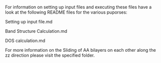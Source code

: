 For information on setting up input files and executing these files have a look at the following README files for  the various puporses:

Setting up input file.md

Band Structure Calculation.md	

DOS calculation.md	

For more information on the Sliding of AA bilayers on each other along the zz direction please visit the specified folder.



